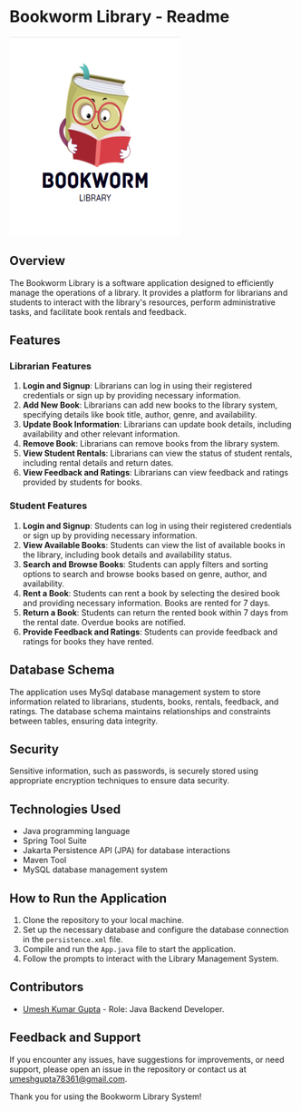 # Bookworm Library - Readme

<img src="./images/Bookworm%20Library.png"  width="60%" height="350px"/>

## Overview
The Bookworm Library is a software application designed to efficiently manage the operations of a library. It provides a platform for librarians and students to interact with the library's resources, perform administrative tasks, and facilitate book rentals and feedback.

## Features
### Librarian Features
1. **Login and Signup**: Librarians can log in using their registered credentials or sign up by providing necessary information.
2. **Add New Book**: Librarians can add new books to the library system, specifying details like book title, author, genre, and availability.
3. **Update Book Information**: Librarians can update book details, including availability and other relevant information.
4. **Remove Book**: Librarians can remove books from the library system.
5. **View Student Rentals**: Librarians can view the status of student rentals, including rental details and return dates.
6. **View Feedback and Ratings**: Librarians can view feedback and ratings provided by students for books.

### Student Features
1. **Login and Signup**: Students can log in using their registered credentials or sign up by providing necessary information.
2. **View Available Books**: Students can view the list of available books in the library, including book details and availability status.
3. **Search and Browse Books**: Students can apply filters and sorting options to search and browse books based on genre, author, and availability.
4. **Rent a Book**: Students can rent a book by selecting the desired book and providing necessary information. Books are rented for 7 days.
5. **Return a Book**: Students can return the rented book within 7 days from the rental date. Overdue books are notified.
6. **Provide Feedback and Ratings**: Students can provide feedback and ratings for books they have rented.

## Database Schema
The application uses MySql database management system to store information related to librarians, students, books, rentals, feedback, and ratings. The database schema maintains relationships and constraints between tables, ensuring data integrity.

## Security
Sensitive information, such as passwords, is securely stored using appropriate encryption techniques to ensure data security.

## Technologies Used
- Java programming language
- Spring Tool Suite
- Jakarta Persistence API (JPA) for database interactions
- Maven Tool
- MySQL database management system

## How to Run the Application
1. Clone the repository to your local machine.
2. Set up the necessary database and configure the database connection in the `persistence.xml` file.
3. Compile and run the `App.java` file to start the application.
4. Follow the prompts to interact with the Library Management System.

## Contributors
- [Umesh Kumar Gupta](https://github.com/Umesh8878) - Role: Java Backend Developer.

## Feedback and Support
If you encounter any issues, have suggestions for improvements, or need support, please open an issue in the repository or contact us at [umeshgupta78361@gmail.com](mailto:umeshgupta78361@gmail.com).

Thank you for using the Bookworm Library System!